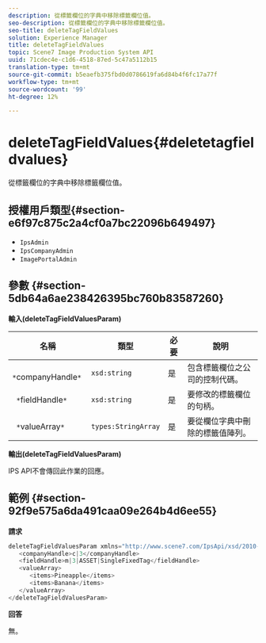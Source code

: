 ```yaml
---
description: 從標籤欄位的字典中移除標籤欄位值。
seo-description: 從標籤欄位的字典中移除標籤欄位值。
seo-title: deleteTagFieldValues
solution: Experience Manager
title: deleteTagFieldValues
topic: Scene7 Image Production System API
uuid: 71cdec4e-c1d6-4518-87ed-5c47a5112b15
translation-type: tm+mt
source-git-commit: b5eaefb375fbd0d0786619fa6d84b4f6fc17a77f
workflow-type: tm+mt
source-wordcount: '99'
ht-degree: 12%

---
```



# deleteTagFieldValues{#deletetagfieldvalues}

從標籤欄位的字典中移除標籤欄位值。

## 授權用戶類型{#section-e6f97c875c2a4cf0a7bc22096b649497}

* `IpsAdmin`
* `IpsCompanyAdmin`
* `ImagePortalAdmin`

## 參數 {#section-5db64a6ae238426395bc760b83587260}

**輸入(deleteTagFieldValuesParam)**

| 名稱 | 類型 | 必要 | 說明 |
|---|---|---|---|
| ` *`companyHandle`*` | `xsd:string` | 是 | 包含標籤欄位之公司的控制代碼。 |
| ` *`fieldHandle`*` | `xsd:string` | 是 | 要修改的標籤欄位的句柄。 |
| ` *`valueArray`*` | `types:StringArray` | 是 | 要從欄位字典中刪除的標籤值陣列。 |

**輸出(deleteTagFieldValuesParam)**

IPS API不會傳回此作業的回應。

## 範例 {#section-92f9e575a6da491caa09e264b4d6ee55}

**請求**

```java
deleteTagFieldValuesParam xmlns="http://www.scene7.com/IpsApi/xsd/2010-01-31">
   <companyHandle>c|3</companyHandle>
   <fieldHandle>m|3|ASSET|SingleFixedTag</fieldHandle>
   <valueArray>
      <items>Pineapple</items>
      <items>Banana</items>
   </valueArray>
</deleteTagFieldValuesParam>
```

**回答**

無。
